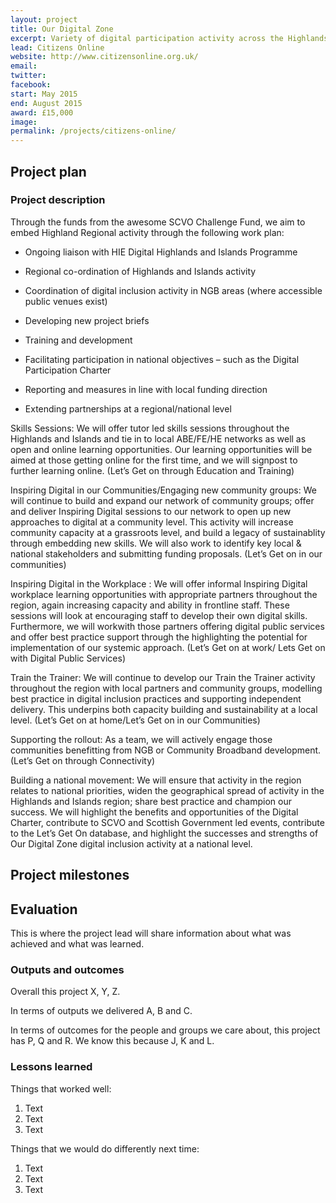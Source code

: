 ```yaml
---
layout: project
title: Our Digital Zone
excerpt: Variety of digital participation activity across the Highlands
lead: Citizens Online
website: http://www.citizensonline.org.uk/
email: 
twitter: 
facebook: 
start: May 2015
end: August 2015
award: £15,000
image:
permalink: /projects/citizens-online/
---
```


## Project plan

### Project description

Through the funds from the awesome SCVO Challenge Fund, we aim to embed Highland Regional activity through the following work plan:

* Ongoing liaison with HIE Digital Highlands and Islands Programme

* Regional co-ordination of Highlands and Islands activity

* Coordination of digital inclusion activity in NGB areas (where accessible public venues exist)

* Developing new project briefs

* Training and development

* Facilitating participation in national objectives – such as the Digital Participation Charter

* Reporting and measures in line with local funding direction

* Extending partnerships at a regional/national level

Skills Sessions: We will offer tutor led skills sessions throughout the Highlands and Islands and tie in to local ABE/FE/HE networks as well as open and online learning opportunities. Our learning opportunities will be aimed at those getting online for the first time, and we will signpost to further learning online. (Let’s Get on through Education and Training)

Inspiring Digital in our Communities/Engaging new community groups: We will continue to build and expand our network of community groups; offer and deliver Inspiring Digital sessions to our network to open up new approaches to digital at a community level. This activity will increase community capacity at a grassroots level, and build a legacy of sustainablity through embedding new
skills. We will also work to identify key local & national stakeholders and submitting funding proposals. (Let’s Get on in our communities)

Inspiring Digital in the Workplace : We will offer informal Inspiring Digital workplace learning opportunities with appropriate partners throughout the region, again increasing capacity and ability in frontline staff. These sessions will look at encouraging staff to develop their own digital skills. Furthermore, we will workwith those partners offering digital public services and offer best practice support through the highlighting the potential for implementation of our systemic approach. (Let’s Get on at work/ Lets Get on with Digital Public Services)

Train the Trainer: We will continue to develop our Train the Trainer activity throughout the region with local partners and community groups, modelling best practice in digital inclusion practices and supporting independent delivery. This underpins both capacity building and sustainability at a local level. (Let’s Get on at home/Let’s Get on in our Communities)

Supporting the rollout: As a team, we will actively engage those communities benefitting from NGB or Community Broadband development. (Let’s Get on through Connectivity)

Building a national movement: We will ensure that activity in the region relates to national priorities, widen the geographical spread of activity in the Highlands and Islands region; share best practice and champion our success. We will highlight the benefits and opportunities of the Digital Charter, contribute to SCVO and Scottish Government led events, contribute to the Let’s Get On database, and highlight the successes and strengths of Our Digital Zone digital inclusion activity at a national level.


## Project milestones



## Evaluation

This is where the project lead will share information about what was achieved and what was learned.

### Outputs and outcomes

Overall this project X, Y, Z.

In terms of outputs we delivered A, B and C.

In terms of outcomes for the people and groups we care about, this project has P, Q and R. We know this because J, K and L.

### Lessons learned

Things that worked well:

1. Text
2. Text
3. Text

Things that we would do differently next time:

1. Text
2. Text
3. Text
